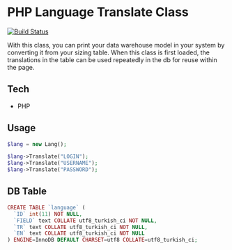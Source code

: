 # PHP Language Translate Class

[![Build Status](https://travis-ci.org/joemccann/dillinger.svg?branch=master)](#)


With this class, you can print your data warehouse model in your system by converting it from your sizing table. When this class is first loaded, the translations in the table can be used repeatedly in the db for reuse within the page.

## Tech
- PHP

## Usage
```php
$lang = new Lang();

$lang->Translate("LOGIN");
$lang->Translate("USERNAME");
$lang->Translate("PASSWORD");
```


## DB Table
```php
CREATE TABLE `language` (
  `ID` int(11) NOT NULL,
  `FIELD` text COLLATE utf8_turkish_ci NOT NULL,
  `TR` text COLLATE utf8_turkish_ci NOT NULL,
  `EN` text COLLATE utf8_turkish_ci NOT NULL
) ENGINE=InnoDB DEFAULT CHARSET=utf8 COLLATE=utf8_turkish_ci;
```


